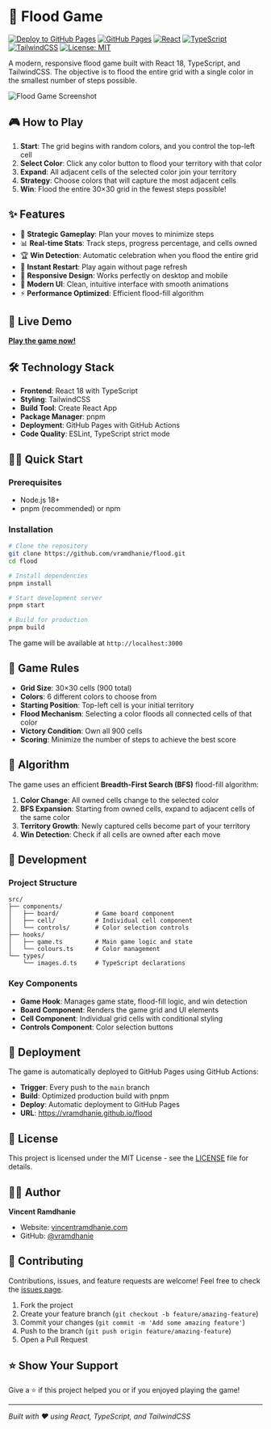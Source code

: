 # 🌊 Flood Game

[![Deploy to GitHub Pages](https://github.com/vramdhanie/flood/actions/workflows/deploy.yml/badge.svg)](https://github.com/vramdhanie/flood/actions/workflows/deploy.yml)
[![GitHub Pages](https://img.shields.io/badge/GitHub%20Pages-Live%20Demo-blue?logo=github)](https://vramdhanie.github.io/flood)
[![React](https://img.shields.io/badge/React-18.x-61DAFB?logo=react)](https://reactjs.org/)
[![TypeScript](https://img.shields.io/badge/TypeScript-5.x-3178C6?logo=typescript)](https://www.typescriptlang.org/)
[![TailwindCSS](https://img.shields.io/badge/TailwindCSS-3.x-06B6D4?logo=tailwindcss)](https://tailwindcss.com/)
[![License: MIT](https://img.shields.io/badge/License-MIT-yellow.svg)](https://opensource.org/licenses/MIT)

A modern, responsive flood game built with React 18, TypeScript, and TailwindCSS. The objective is to flood the entire grid with a single color in the smallest number of steps possible.

![Flood Game Screenshot](game.png)

## 🎮 How to Play

1. **Start**: The grid begins with random colors, and you control the top-left cell
2. **Select Color**: Click any color button to flood your territory with that color
3. **Expand**: All adjacent cells of the selected color join your territory
4. **Strategy**: Choose colors that will capture the most adjacent cells
5. **Win**: Flood the entire 30×30 grid in the fewest steps possible!

## ✨ Features

- 🎯 **Strategic Gameplay**: Plan your moves to minimize steps
- 📊 **Real-time Stats**: Track steps, progress percentage, and cells owned
- 🏆 **Win Detection**: Automatic celebration when you flood the entire grid
- 🔄 **Instant Restart**: Play again without page refresh
- 📱 **Responsive Design**: Works perfectly on desktop and mobile
- 🎨 **Modern UI**: Clean, intuitive interface with smooth animations
- ⚡ **Performance Optimized**: Efficient flood-fill algorithm

## 🚀 Live Demo

**[Play the game now!](https://flood.vincentramdhanie.com)**

## 🛠️ Technology Stack

- **Frontend**: React 18 with TypeScript
- **Styling**: TailwindCSS
- **Build Tool**: Create React App
- **Package Manager**: pnpm
- **Deployment**: GitHub Pages with GitHub Actions
- **Code Quality**: ESLint, TypeScript strict mode

## 🏃‍♂️ Quick Start

### Prerequisites

- Node.js 18+ 
- pnpm (recommended) or npm

### Installation

```bash
# Clone the repository
git clone https://github.com/vramdhanie/flood.git
cd flood

# Install dependencies
pnpm install

# Start development server
pnpm start

# Build for production
pnpm build
```

The game will be available at `http://localhost:3000`

## 🎯 Game Rules

- **Grid Size**: 30×30 cells (900 total)
- **Colors**: 6 different colors to choose from
- **Starting Position**: Top-left cell is your initial territory
- **Flood Mechanism**: Selecting a color floods all connected cells of that color
- **Victory Condition**: Own all 900 cells
- **Scoring**: Minimize the number of steps to achieve the best score

## 🧠 Algorithm

The game uses an efficient **Breadth-First Search (BFS)** flood-fill algorithm:

1. **Color Change**: All owned cells change to the selected color
2. **BFS Expansion**: Starting from owned cells, expand to adjacent cells of the same color
3. **Territory Growth**: Newly captured cells become part of your territory
4. **Win Detection**: Check if all cells are owned after each move

## 🔧 Development

### Project Structure

```
src/
├── components/
│   ├── board/          # Game board component
│   ├── cell/           # Individual cell component
│   └── controls/       # Color selection controls
├── hooks/
│   ├── game.ts         # Main game logic and state
│   └── colours.ts      # Color management
└── types/
    └── images.d.ts     # TypeScript declarations
```

### Key Components

- **Game Hook**: Manages game state, flood-fill logic, and win detection
- **Board Component**: Renders the game grid and UI elements
- **Cell Component**: Individual grid cells with conditional styling
- **Controls Component**: Color selection buttons

## 🚀 Deployment

The game is automatically deployed to GitHub Pages using GitHub Actions:

- **Trigger**: Every push to the `main` branch
- **Build**: Optimized production build with pnpm
- **Deploy**: Automatic deployment to GitHub Pages
- **URL**: https://vramdhanie.github.io/flood

## 📝 License

This project is licensed under the MIT License - see the [LICENSE](LICENSE) file for details.

## 👨‍💻 Author

**Vincent Ramdhanie**
- Website: [vincentramdhanie.com](https://vincentramdhanie.com)
- GitHub: [@vramdhanie](https://github.com/vramdhanie)

## 🤝 Contributing

Contributions, issues, and feature requests are welcome! Feel free to check the [issues page](https://github.com/vramdhanie/flood/issues).

1. Fork the project
2. Create your feature branch (`git checkout -b feature/amazing-feature`)
3. Commit your changes (`git commit -m 'Add some amazing feature'`)
4. Push to the branch (`git push origin feature/amazing-feature`)
5. Open a Pull Request

## ⭐ Show Your Support

Give a ⭐️ if this project helped you or if you enjoyed playing the game!

---

*Built with ❤️ using React, TypeScript, and TailwindCSS*
